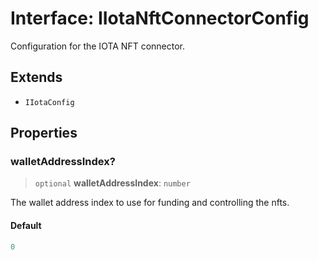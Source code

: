 # Interface: IIotaNftConnectorConfig

Configuration for the IOTA NFT connector.

## Extends

- `IIotaConfig`

## Properties

### walletAddressIndex?

> `optional` **walletAddressIndex**: `number`

The wallet address index to use for funding and controlling the nfts.

#### Default

```ts
0
```
